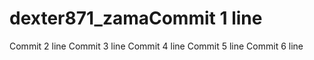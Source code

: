 # dexter871_zamaCommit 1 line
Commit 2 line
Commit 3 line
Commit 4 line
Commit 5 line
Commit 6 line
